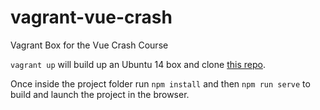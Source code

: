 # vagrant-vue-crash
Vagrant Box for the Vue Crash Course

`vagrant up` will build up an Ubuntu 14 box and clone [this repo](https://github.com/DailyMatters/VueCrashTodoList).

Once inside the project folder run `npm install` and then `npm run serve` to build and launch the project in the browser.
